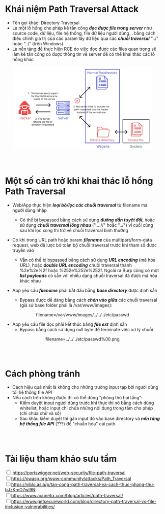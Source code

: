 # Khái niệm Path Traversal Attack
* Tên gọi khác: Directory Traversal
* Là một lỗ hổng cho phép kẻ tấn công ***đọc được file trong server*** như source code, dữ liệu, file hệ thống, file dữ liệu người dùng... bằng cách điều chỉnh giá trị của các param lấy dữ liệu qua các ***chuỗi traversal*** "../" hoặc "..\\" (trên Windows)
* Là nền tảng để thực hiện RCE do việc đọc được các files quan trọng sẽ làm kẻ tấn công có được thông tin về server để có thể khai thác các lỗ hổng khác
<div style="display:flex; justify-content: center;">
    <img src="./src/example.png" style="width: 90%">
</div>

<br><br>

# Một số cản trở khi khai thác lỗ hổng Path Traversal
* Web/App thực hiện ***loại bỏ/lọc các chuỗi traversal*** từ filename mà người dùng nhập
    * Có thể bị bypassed bằng cách sử dụng ***đường dẫn tuyệt đối***, hoặc sử dụng ***chuỗi traversal lồng nhau*** ("....//" hoặc "..\/") vì cuối cùng sau khi lọc xong thì trở về chuỗi traversal bình thường

* Có khi trong URL path hoặc param ***filename*** của multipart/form-data request, web đã lược bỏ toàn bộ chuỗi traversal trước khi tham số được truyền vào
    * Vẫn có thể bị bypassed bằng cách sử dụng ***URL encoding*** (mã hóa URL), hoặc ***double URL encoding*** chuỗi traversal thành %2e%2e%2f hoặc %252e%252e%252f. Ngoài ra Burp cũng có một ***list payloads*** có sẵn với nhiều dạng chuỗi traversal đã được mã hóa khác nhau

* App yêu cầu ***filename*** phải bắt đầu bằng ***base directory*** được định sẵn
    * Bypass được dễ dàng bằng cách ***chèn vào giữa*** các chuỗi traversal (giả sử base folder phải là /var/www/images):
<div style="text-align: center;">filename=/var/www/images/../../../etc/passwd</div>

* App yêu cầu file đọc phải kết thúc bằng ***file ext*** định sẵn
    * Bypass bằng cách sử dụng null byte để terminate việc xử lý chuỗi
<div style="text-align: center;">filename=../../../etc/passwd%00.png</div>

<br><br>

# Cách phòng tránh
* Cách hiệu quả nhất là không cho những trường input tạp bởi người dùng tói hệ thống file API
* Nếu cách trên không được thì có thể dùng "phòng thủ hai tầng":
    * Kiểm duyệt input người dùng trước khi thực thi nó bằng cách dùng whitelist, hoặc input chỉ chứa những nội dung trong tầm cho phép (chỉ chứa chữ và số)
    * Sau khâu kiểm duyệt thì gán input đó vào base directory và ***nền tảng hệ thống file API*** (???) để "chuẩn hóa" cái path

<br><br>

# Tài liệu tham khảo sưu tầm 
<input type="checkbox"> https://portswigger.net/web-security/file-path-traversal<br>
<input type="checkbox">https://owasp.org/www-community/attacks/Path_Traversal<br>
<input type="checkbox">https://viblo.asia/p/tan-cong-path-traversal-va-cach-thuc-phong-thu-bJzKmO7wl9N<br>
<input type="checkbox">https://www.acunetix.com/blog/articles/path-traversal/<br><input type="checkbox">https://www.getsecureworld.com/blog/directory-path-traversal-vs-file-inclusion-vulnerabilities/<br>
